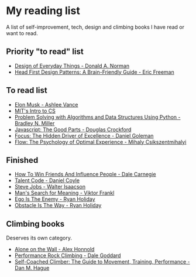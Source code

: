# My reading list
A list of self-improvement, tech, design and climbing books I have read or want to read.

## Priority "to read" list
- [Design of Everyday Things - Donald A. Norman](https://www.amazon.com/Design-Everyday-Things-Donald-Norman/dp/1452654123)
- [Head First Design Patterns: A Brain-Friendly Guide - Eric Freeman](https://www.amazon.com/gp/product/0596007124/ref=as_li_qf_sp_asin_il_tl?ie=UTF8&tag=farenda-20&camp=1789&creative=9325&linkCode=as2&creativeASIN=0596007124&linkId=92778db451fcc7856872d6d562e82549)

## To read list
- [Elon Musk - Ashlee Vance](https://www.amazon.com/Elon-Musk-SpaceX-Fantastic-Future-ebook/dp/B00KVI76ZS/ref=sr_1_1?s=books&ie=UTF8&qid=1480650853&sr=1-1&keywords=elon+musk)
- [MIT's Intro to CS](https://ocw.mit.edu/courses/electrical-engineering-and-computer-science/6-00-introduction-to-computer-science-and-programming-fall-2008/readings/)
- [Problem Solving with Algorithms and Data Structures Using Python - Bradley N. Miller](https://www.amazon.com/Problem-Solving-Algorithms-Structures-Python/dp/1590280539)
- [Javascript: The Good Parts - Douglas Crockford](https://www.amazon.com/JavaScript-Good-Parts-Douglas-Crockford/dp/0596517742)
- [Focus: The Hidden Driver of Excellence - Daniel Goleman](https://www.amazon.com/Focus-Hidden-Excellence-Daniel-Goleman-ebook/dp/B00BATG220)
- [Flow: The Psychology of Optimal Experience - Mihaly Csikszentmihalyi](https://www.amazon.com/s/ref=nb_sb_ss_i_1_11?url=search-alias%3Ddigital-text&field-keywords=flow+mihaly+csikszentmihalyi&sprefix=flow+mihaly%2Cdigital-text%2C417&crid=315SFKWY6DGRI)

## Finished

- [How To Win Friends And Influence People - Dale Carnegie](https://www.amazon.com/How-Win-Friends-Influence-People/dp/0671027034)
- [Talent Code - Daniel Coyle](https://www.amazon.com/Talent-Code-Greatness-Born-Grown-ebook/dp/B0026OR1UK/ref=sr_1_1?s=digital-text&ie=UTF8&qid=1480652637&sr=1-1&keywords=talent+code)
- [Steve Jobs - Walter Isaacson](https://www.amazon.com/Steve-Jobs-Walter-Isaacson/dp/1451648537)
- [Man's Search for Meaning - Viktor Frankl](https://www.amazon.com/Mans-Search-Meaning-Viktor-Frankl/dp/080701429X)
- [Ego Is The Enemy - Ryan Holiday](https://www.amazon.com/Ego-Enemy-Master-Greatest-Opponent-ebook/dp/B01AWUTMB0/ref=sr_1_1?s=books&ie=UTF8&qid=1480650510&sr=1-1&keywords=ego+is+the+enemy)
- [Obstacle Is The Way - Ryan Holiday](https://www.amazon.com/Obstacle-Way-Ancient-Adversity-Advantage-ebook/dp/B00IX49OS4/ref=pd_sbs_351_1?_encoding=UTF8&pd_rd_i=B00IX49OS4&pd_rd_r=5SHVWRYGCZKJ3FFDKD47&pd_rd_w=SoaC5&pd_rd_wg=kHRWh&psc=1&refRID=5SHVWRYGCZKJ3FFDKD47)

## Climbing books 

Deserves its own category.

- [Alone on the Wall - Alex Honnold](https://www.amazon.com/Alone-Wall-Alex-Honnold/dp/0393247627)
- [Performance Rock Climbing - Dale Goddard](https://www.amazon.com/Performance-Rock-Climbing-Dale-Goddard-ebook/dp/B004L62I36/ref=sr_1_1?s=books&ie=UTF8&qid=1480652146&sr=1-1&keywords=performance+rock+climbing)
- [Self-Coached Climber: The Guide to Movement, Training, Performance - Dan M. Hague](https://www.amazon.com/Self-Coached-Climber-Movement-Training-Performance-ebook/dp/B004BJ1MPS/ref=pd_sim_351_3?_encoding=UTF8&pd_rd_i=B004BJ1MPS&pd_rd_r=A5ND3V538S4KGNDKZ0AX&pd_rd_w=ekJVg&pd_rd_wg=pBhZe&psc=1&refRID=A5ND3V538S4KGNDKZ0AX)
